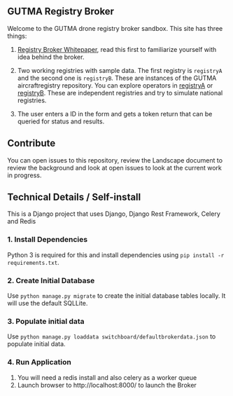 ## GUTMA Registry Broker

Welcome to the GUTMA drone registry broker sandbox. This site has three things: 

1. [Registry Broker Whitepaper](https://github.com/gutma-org/aircraftregistry-broker/blob/master/documents/Registration-Brokerage-Specification.pdf), read this first to familiarize yourself with idea behind the broker. 


2. Two working registries with sample data. The first registry is `registryA`  and the second one is `registryB`. These are instances of the GUTMA aircraftregistry repository. You can explore operators in [registryA](http://registrya.herokuapp.com/api/v1/operators) or [registryB](http://registryb.herokuapp.com/api/v1/operators). These are independent registries and try to simulate national registries. 
   
3. The user enters a ID in the form and gets a token return that can be queried for status and results.



## Contribute

You can open issues to this repository, review the Landscape document to review the background and look at open issues to look at the current work in progress. 

## Technical Details  / Self-install

This is a Django project that uses Django, Django Rest Framework, Celery and Redis  

### 1. Install Dependencies
Python 3 is required for this and install dependencies using `pip install -r requirements.txt`.

### 2. Create Initial Database
Use `python manage.py migrate` to create the initial database tables locally. It will use the default SQLLite. 

### 3. Populate initial data
Use `python manage.py loaddata switchboard/defaultbrokerdata.json` to populate initial data. 

### 4. Run Application
1. You will need a redis install and also celery as a worker queue
2. Launch browser to http://localhost:8000/ to launch the Broker
